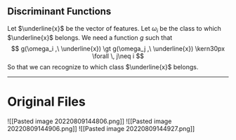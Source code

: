 ## Discriminant Functions
Let $\underline{x}$ be the vector of features.
Let $\omega_i$ be the class to which $\underline{x}$ belongs.
We need a function $g$ such that 
$$
g(\omega_i ,\ \underline{x}) \gt g(\omega_j ,\ \underline{x})
\kern30px \forall \, j\neq i
$$
So that we can recognize to which class $\underline{x}$ belongs.

---
# Original Files
![[Pasted image 20220809144806.png]]
![[Pasted image 20220809144906.png]]
![[Pasted image 20220809144927.png]]
